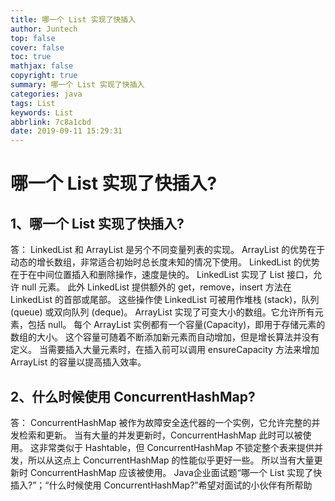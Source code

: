 ```yaml
---
title: 哪一个 List 实现了快插入
author: Juntech
top: false
cover: false
toc: true
mathjax: false
copyright: true
summary: 哪一个 List 实现了快插入
categories: java
tags: List
keywords: List
abbrlink: 7c8a1cbd
date: 2019-09-11 15:29:31
---
```


# 哪一个 List 实现了快插入?

## 1、哪一个 List 实现了快插入?

答：
LinkedList 和 ArrayList 是另个不同变量列表的实现。
ArrayList 的优势在于动态的增长数组，非常适合初始时总长度未知的情况下使用。
LinkedList 的优势在于在中间位置插入和删除操作，速度是快的。
LinkedList 实现了 List 接口，允许 null 元素。
此外 LinkedList 提供额外的 get，remove，insert 方法在 LinkedList 的首部或尾部。
这些操作使 LinkedList 可被用作堆栈 (stack)，队列 (queue) 或双向队列 (deque)。
ArrayList 实现了可变大小的数组。它允许所有元素，包括 null。
每个 ArrayList 实例都有一个容量(Capacity)，即用于存储元素的数组的大小。
这个容量可随着不断添加新元素而自动增加，但是增长算法并没有定义。
当需要插入大量元素时，在插入前可以调用 ensureCapacity 方法来增加 ArrayList 的容量以提高插入效率。

## 2、什么时候使用 ConcurrentHashMap?

答：
ConcurrentHashMap 被作为故障安全迭代器的一个实例，它允许完整的并发检索和更新。
当有大量的并发更新时，ConcurrentHashMap 此时可以被使用。
这非常类似于 Hashtable，但 ConcurrentHashMap 不锁定整个表来提供并发，所以从这点上 ConcurrentHashMap 的性能似乎更好一些。
所以当有大量更新时 ConcurrentHashMap 应该被使用。
Java企业面试题“哪一个 List 实现了快插入?”；“什么时候使用 ConcurrentHashMap?”希望对面试的小伙伴有所帮助
